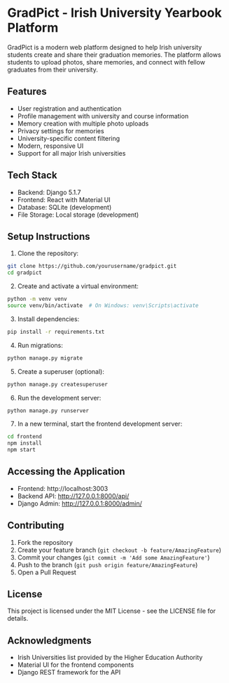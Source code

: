 # GradPict - Irish University Yearbook Platform

GradPict is a modern web platform designed to help Irish university students create and share their graduation memories. The platform allows students to upload photos, share memories, and connect with fellow graduates from their university.

## Features

- User registration and authentication
- Profile management with university and course information
- Memory creation with multiple photo uploads
- Privacy settings for memories
- University-specific content filtering
- Modern, responsive UI
- Support for all major Irish universities

## Tech Stack

- Backend: Django 5.1.7
- Frontend: React with Material UI
- Database: SQLite (development)
- File Storage: Local storage (development)

## Setup Instructions

1. Clone the repository:
```bash
git clone https://github.com/yourusername/gradpict.git
cd gradpict
```

2. Create and activate a virtual environment:
```bash
python -m venv venv
source venv/bin/activate  # On Windows: venv\Scripts\activate
```

3. Install dependencies:
```bash
pip install -r requirements.txt
```

4. Run migrations:
```bash
python manage.py migrate
```

5. Create a superuser (optional):
```bash
python manage.py createsuperuser
```

6. Run the development server:
```bash
python manage.py runserver
```

7. In a new terminal, start the frontend development server:
```bash
cd frontend
npm install
npm start
```

## Accessing the Application

- Frontend: http://localhost:3003
- Backend API: http://127.0.0.1:8000/api/
- Django Admin: http://127.0.0.1:8000/admin/

## Contributing

1. Fork the repository
2. Create your feature branch (`git checkout -b feature/AmazingFeature`)
3. Commit your changes (`git commit -m 'Add some AmazingFeature'`)
4. Push to the branch (`git push origin feature/AmazingFeature`)
5. Open a Pull Request

## License

This project is licensed under the MIT License - see the LICENSE file for details.

## Acknowledgments

- Irish Universities list provided by the Higher Education Authority
- Material UI for the frontend components
- Django REST framework for the API